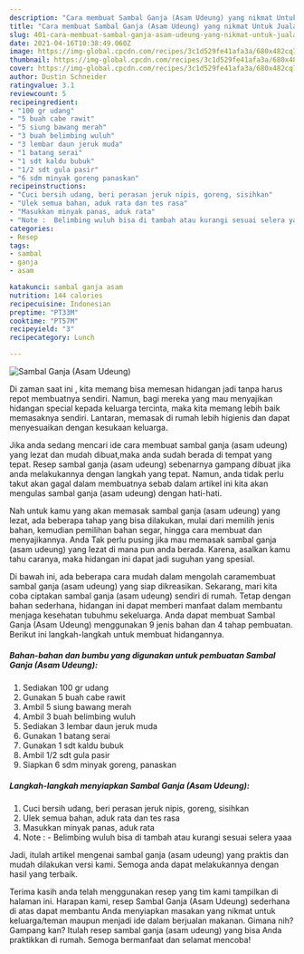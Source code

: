 ```yaml
---
description: "Cara membuat Sambal Ganja (Asam Udeung) yang nikmat Untuk Jualan"
title: "Cara membuat Sambal Ganja (Asam Udeung) yang nikmat Untuk Jualan"
slug: 401-cara-membuat-sambal-ganja-asam-udeung-yang-nikmat-untuk-jualan
date: 2021-04-16T10:38:49.060Z
image: https://img-global.cpcdn.com/recipes/3c1d529fe41afa3a/680x482cq70/sambal-ganja-asam-udeung-foto-resep-utama.jpg
thumbnail: https://img-global.cpcdn.com/recipes/3c1d529fe41afa3a/680x482cq70/sambal-ganja-asam-udeung-foto-resep-utama.jpg
cover: https://img-global.cpcdn.com/recipes/3c1d529fe41afa3a/680x482cq70/sambal-ganja-asam-udeung-foto-resep-utama.jpg
author: Dustin Schneider
ratingvalue: 3.1
reviewcount: 5
recipeingredient:
- "100 gr udang"
- "5 buah cabe rawit"
- "5 siung bawang merah"
- "3 buah belimbing wuluh"
- "3 lembar daun jeruk muda"
- "1 batang serai"
- "1 sdt kaldu bubuk"
- "1/2 sdt gula pasir"
- "6 sdm minyak goreng panaskan"
recipeinstructions:
- "Cuci bersih udang, beri perasan jeruk nipis, goreng, sisihkan"
- "Ulek semua bahan, aduk rata dan tes rasa"
- "Masukkan minyak panas, aduk rata"
- "Note :  Belimbing wuluh bisa di tambah atau kurangi sesuai selera yaaa"
categories:
- Resep
tags:
- sambal
- ganja
- asam

katakunci: sambal ganja asam 
nutrition: 144 calories
recipecuisine: Indonesian
preptime: "PT33M"
cooktime: "PT57M"
recipeyield: "3"
recipecategory: Lunch

---
```



![Sambal Ganja (Asam Udeung)](https://img-global.cpcdn.com/recipes/3c1d529fe41afa3a/680x482cq70/sambal-ganja-asam-udeung-foto-resep-utama.jpg)

Di zaman  saat ini , kita memang bisa memesan hidangan jadi tanpa harus repot membuatnya sendiri. Namun, bagi mereka yang mau menyajikan hidangan special kepada keluarga tercinta, maka kita memang lebih baik memasaknya sendiri. Lantaran, memasak di rumah lebih higienis dan dapat menyesuaikan dengan kesukaan keluarga.

Jika anda sedang mencari ide cara membuat sambal ganja (asam udeung) yang lezat dan mudah dibuat,maka anda sudah berada di tempat yang tepat. Resep sambal ganja (asam udeung)  sebenarnya gampang dibuat jika anda melakukannya dengan langkah yang tepat. Namun, anda tidak perlu takut akan gagal dalam membuatnya 
sebab dalam artikel ini kita akan mengulas sambal ganja (asam udeung) dengan hati-hati.  



Nah untuk kamu yang akan memasak sambal ganja (asam udeung) yang lezat, ada beberapa tahap yang bisa dilakukan, mulai dari memilih jenis bahan, kemudian pemilihan bahan segar, hingga cara membuat dan menyajikannya. Anda Tak perlu pusing jika mau memasak sambal ganja (asam udeung) yang lezat di mana pun anda berada. Karena, asalkan kamu  tahu caranya, maka hidangan ini dapat jadi suguhan yang spesial.

Di bawah ini, ada beberapa cara mudah dalam mengolah caramembuat sambal ganja (asam udeung) yang siap dikreasikan. Sekarang, mari kita coba ciptakan sambal ganja (asam udeung) sendiri di rumah. Tetap dengan bahan sederhana, hidangan ini dapat memberi manfaat dalam membantu menjaga kesehatan tubuhmu sekeluarga. Anda dapat membuat Sambal Ganja (Asam Udeung) menggunakan 9 jenis bahan dan 4 tahap pembuatan. Berikut ini langkah-langkah untuk membuat hidangannya.

<!--inarticleads1-->

##### Bahan-bahan dan bumbu yang digunakan untuk pembuatan Sambal Ganja (Asam Udeung):

1. Sediakan 100 gr udang
1. Gunakan 5 buah cabe rawit
1. Ambil 5 siung bawang merah
1. Ambil 3 buah belimbing wuluh
1. Sediakan 3 lembar daun jeruk muda
1. Gunakan 1 batang serai
1. Gunakan 1 sdt kaldu bubuk
1. Ambil 1/2 sdt gula pasir
1. Siapkan 6 sdm minyak goreng, panaskan




<!--inarticleads2-->

##### Langkah-langkah menyiapkan Sambal Ganja (Asam Udeung):

1. Cuci bersih udang, beri perasan jeruk nipis, goreng, sisihkan
1. Ulek semua bahan, aduk rata dan tes rasa
1. Masukkan minyak panas, aduk rata
1. Note :  - Belimbing wuluh bisa di tambah atau kurangi sesuai selera yaaa




Jadi, itulah artikel mengenai  sambal ganja (asam udeung)  yang praktis dan mudah dilakukan versi kami. Semoga anda dapat melakukannya dengan hasil yang terbaik. 

Terima kasih anda telah menggunakan resep yang tim kami tampilkan di halaman ini. Harapan kami, resep  Sambal Ganja (Asam Udeung) sederhana di atas dapat membantu Anda menyiapkan masakan yang nikmat untuk keluarga/teman maupun menjadi ide dalam berjualan makanan. Gimana nih? Gampang kan? Itulah resep sambal ganja (asam udeung) yang bisa Anda praktikkan di rumah. Semoga bermanfaat dan selamat mencoba!

